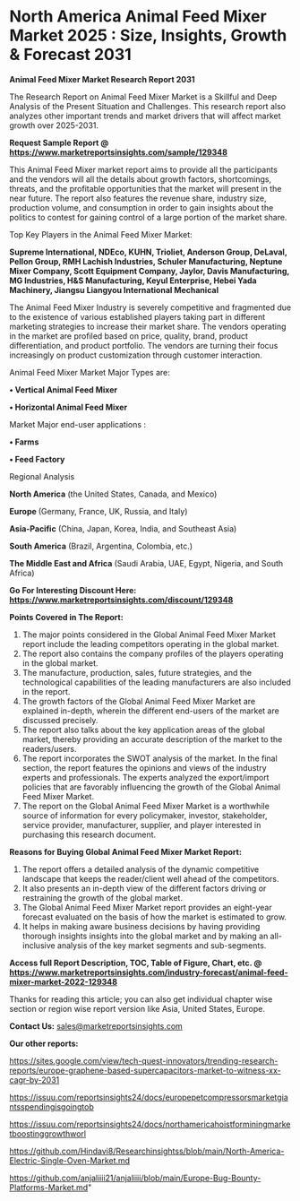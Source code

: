 # North America Animal Feed Mixer Market 2025 : Size, Insights, Growth & Forecast 2031

<strong>Animal Feed Mixer Market Research Report 2031</strong>

The Research Report on Animal Feed Mixer Market is a Skillful and Deep Analysis of the Present Situation and Challenges. This research report also analyzes other important trends and market drivers that will affect market growth over 2025-2031.

<strong>Request Sample Report @ <a href=https://www.marketreportsinsights.com/sample/129348>https://www.marketreportsinsights.com/sample/129348</a></strong>

This Animal Feed Mixer market report aims to provide all the participants and the vendors will all the details about growth factors, shortcomings, threats, and the profitable opportunities that the market will present in the near future. The report also features the revenue share, industry size, production volume, and consumption in order to gain insights about the politics to contest for gaining control of a large portion of the market share.

Top Key Players in the Animal Feed Mixer Market:

<strong>Supreme International, NDEco, KUHN, Trioliet, Anderson Group, DeLaval, Pellon Group, RMH Lachish Industries, Schuler Manufacturing, Neptune Mixer Company, Scott Equipment Company, Jaylor, Davis Manufacturing, MG Industries, H&S Manufacturing, Keyul Enterprise, Hebei Yada Machinery, Jiangsu Liangyou International Mechanical</strong>

The Animal Feed Mixer Industry is severely competitive and fragmented due to the existence of various established players taking part in different marketing strategies to increase their market share. The vendors operating in the market are profiled based on price, quality, brand, product differentiation, and product portfolio. The vendors are turning their focus increasingly on product customization through customer interaction.

Animal Feed Mixer Market Major Types are:

<strong>• Vertical Animal Feed Mixer

• Horizontal Animal Feed Mixer</strong>

Market Major end-user applications :

<strong>• Farms

• Feed Factory</strong>

Regional Analysis

</u><strong><b>North America</b></strong> (the United States, Canada, and Mexico)

<strong><b>Europe </b></strong>(Germany, France, UK, Russia, and Italy)

<strong><b>Asia-Pacific</b></strong> (China, Japan, Korea, India, and Southeast Asia)

<strong><b>South America</b></strong> (Brazil, Argentina, Colombia, etc.)

<strong><b>The Middle East and Africa</b></strong> (Saudi Arabia, UAE, Egypt, Nigeria, and South Africa)

<strong>Go For Interesting Discount Here: <a href=https://www.marketreportsinsights.com/discount/129348>https://www.marketreportsinsights.com/discount/129348</a></strong>

<strong>Points Covered in The Report:</strong>
<ol>
  <li>The major points considered in the Global Animal Feed Mixer Market report include the leading competitors operating in the global market.</li>
  <li>The report also contains the company profiles of the players operating in the global market.</li>
  <li>The manufacture, production, sales, future strategies, and the technological capabilities of the leading manufacturers are also included in the report.</li>
  <li>The growth factors of the Global Animal Feed Mixer Market are explained in-depth, wherein the different end-users of the market are discussed precisely.</li>
  <li>The report also talks about the key application areas of the global market, thereby providing an accurate description of the market to the readers/users.</li>
  <li>The report incorporates the SWOT analysis of the market. In the final section, the report features the opinions and views of the industry experts and professionals. The experts analyzed the export/import policies that are favorably influencing the growth of the Global Animal Feed Mixer Market.</li>
  <li>The report on the Global Animal Feed Mixer Market is a worthwhile source of information for every policymaker, investor, stakeholder, service provider, manufacturer, supplier, and player interested in purchasing this research document.</li>
</ol>
<strong>Reasons for Buying Global Animal Feed Mixer Market Report:</strong>

<ol>
  <li>The report offers a detailed analysis of the dynamic competitive landscape that keeps the reader/client well ahead of the competitors.</li>
  <li>It also presents an in-depth view of the different factors driving or restraining the growth of the global market.</li>
  <li>The Global Animal Feed Mixer Market report provides an eight-year forecast evaluated on the basis of how the market is estimated to grow.</li>
  <li>It helps in making aware business decisions by having providing thorough insights insights into the global market and by making an all-inclusive analysis of the key market segments and sub-segments.</li>
</ol>
<strong>Access full Report Description, TOC, Table of Figure, Chart, etc. @ <a href=https://www.marketreportsinsights.com/industry-forecast/animal-feed-mixer-market-2022-129348>https://www.marketreportsinsights.com/industry-forecast/animal-feed-mixer-market-2022-129348</a></strong>


Thanks for reading this article; you can also get individual chapter wise section or region wise report version like Asia, United States, Europe.

<strong>Contact Us:</strong>
sales@marketreportsinsights.com

<strong>Our other reports:</strong>

<a href=https://sites.google.com/view/tech-quest-innovators/trending-research-reports/europe-graphene-based-supercapacitors-market-to-witness-xx-cagr-by-2031>https://sites.google.com/view/tech-quest-innovators/trending-research-reports/europe-graphene-based-supercapacitors-market-to-witness-xx-cagr-by-2031</a>

<a href=https://issuu.com/reportsinsights24/docs/europepetcompressorsmarketgiantsspendingisgoingtob>https://issuu.com/reportsinsights24/docs/europepetcompressorsmarketgiantsspendingisgoingtob</a>

<a href=https://issuu.com/reportsinsights24/docs/northamericahoistforminingmarketboostinggrowthworl>https://issuu.com/reportsinsights24/docs/northamericahoistforminingmarketboostinggrowthworl</a>

<a href=https://github.com/Hindavi8/Researchinsightss/blob/main/North-America-Electric-Single-Oven-Market.md>https://github.com/Hindavi8/Researchinsightss/blob/main/North-America-Electric-Single-Oven-Market.md</a>

<a href=https://github.com/anjaliiii21/anjaliiii/blob/main/Europe-Bug-Bounty-Platforms-Market.md>https://github.com/anjaliiii21/anjaliiii/blob/main/Europe-Bug-Bounty-Platforms-Market.md</a>"
